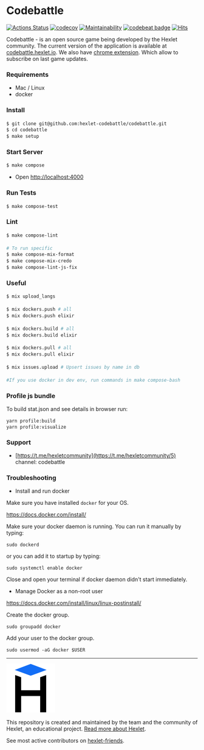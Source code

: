 # Codebattle

[![Actions Status](https://github.com/hexlet-codebattle/codebattle/workflows/Build%20master/badge.svg)](https://github.com/hexlet-codebattle/codebattle/actions)
[![codecov](https://codecov.io/gh/hexlet-codebattle/codebattle/branch/master/graph/badge.svg)](https://codecov.io/gh/hexlet-codebattle/codebattle)
[![Maintainability](https://api.codeclimate.com/v1/badges/a99a88d28ad37a79dbf6/maintainability)](https://codeclimate.com/github/hexlet-codebattle/codebattle/maintainability)
[![codebeat badge](https://codebeat.co/badges/7557979e-74a7-45a6-b9ab-dcd44bab7e5b)](https://codebeat.co/projects/github-com-hexlet-codebattle-codebattle-master)
[![Hits](https://github.com/hexlet-codebattle/codebattle)](https://codebattle.hexlet.io)

Codebattle - is an open source game being developed by the Hexlet community.
The current version of the application is available at [codebattle.hexlet.io](https://codebattle.hexlet.io).
We also have [chrome extension](https://chrome.google.com/webstore/detail/codebattle-web-extension/embfhnfkfobkdohleknckodkmhgmpdli). Which allow to subscribe on last game updates.
### Requirements

- Mac / Linux
- docker

### Install

```bash
$ git clone git@github.com:hexlet-codebattle/codebattle.git
$ cd codebattle
$ make setup
```

### Start Server

```bash
$ make compose
```

- Open <http://localhost:4000>

### Run Tests

```bash
$ make compose-test
```

### Lint

```bash
$ make compose-lint

# To run specific
$ make compose-mix-format
$ make compose-mix-credo
$ make compose-lint-js-fix
```

### Useful

```bash
$ mix upload_langs

$ mix dockers.push # all
$ mix dockers.push elixir

$ mix dockers.build # all
$ mix dockers.build elixir

$ mix dockers.pull # all
$ mix dockers.pull elixir

$ mix issues.upload # Upsert issues by name in db

#If you use docker in dev env, run commands in make compose-bash
```

### Profile js bundle
To build stat.json and see details in browser run:
```
yarn profile:build
yarn profile:visualize
```

### Support

- [https://t.me/hexletcommunity](https://t.me/hexletcommunity/5) channel: codebattle


### Troubleshooting

- Install and run docker

Make sure you have installed `docker` for your OS.

https://docs.docker.com/install/

Make sure your docker daemon is running. You can run it manually by typing:

```
sudo dockerd
```

or you can add it to startup by typing:

```
sudo systemctl enable docker
```

Close and open your terminal if docker daemon didn't start immediately.

- Manage Docker as a non-root user

https://docs.docker.com/install/linux/linux-postinstall/

Create the docker group.

```
sudo groupadd docker
```

Add your user to the docker group.

```
sudo usermod -aG docker $USER
```

---

[![Hexlet Ltd. logo](https://raw.githubusercontent.com/Hexlet/assets/master/images/hexlet_logo128.png)](https://hexlet.io?utm_source=github&utm_medium=link&utm_campaign=codebattle)

This repository is created and maintained by the team and the community of Hexlet, an educational project. [Read more about Hexlet](https://hexlet.io?utm_source=github&utm_medium=link&utm_campaign=codebattle).

See most active contributors on [hexlet-friends](https://friends.hexlet.io/).
